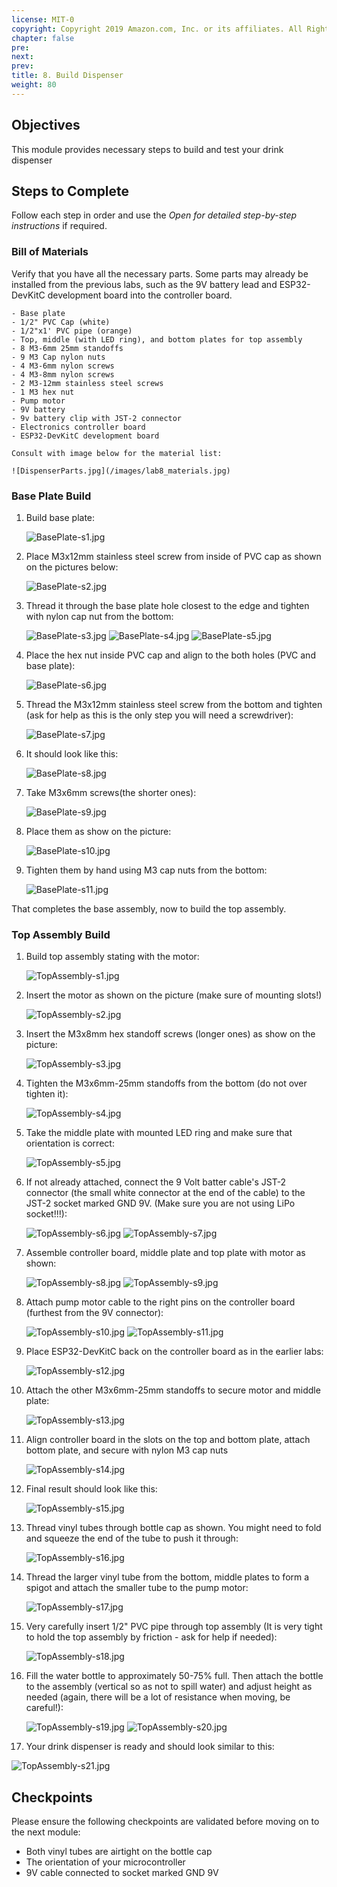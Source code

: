 ```yaml
---
license: MIT-0
copyright: Copyright 2019 Amazon.com, Inc. or its affiliates. All Rights Reserved.
chapter: false
pre: 
next: 
prev: 
title: 8. Build Dispenser
weight: 80
---
```


## Objectives

This module provides necessary steps to build and test your drink dispenser

## Steps to Complete

Follow each step in order and use the *Open for detailed step-by-step instructions* if required.

### Bill of Materials

Verify that you have all the necessary parts. Some parts may already be installed from the previous labs, such as the 9V battery lead and ESP32-DevKitC development board into the controller board.

    - Base plate
    - 1/2" PVC Cap (white)
    - 1/2"x1' PVC pipe (orange)
    - Top, middle (with LED ring), and bottom plates for top assembly
    - 8 M3-6mm 25mm standoffs
    - 9 M3 Cap nylon nuts
    - 4 M3-6mm nylon screws
    - 4 M3-8mm nylon screws
    - 2 M3-12mm stainless steel screws
    - 1 M3 hex nut
    - Pump motor
    - 9V battery
    - 9v battery clip with JST-2 connector
    - Electronics controller board
    - ESP32-DevKitC development board

    Consult with image below for the material list:

    ![DispenserParts.jpg](/images/lab8_materials.jpg)

### Base Plate Build

1. Build base plate:

    ![BasePlate-s1.jpg](/images/lab8_baseplate.jpg)

1. Place M3x12mm stainless steel screw from inside of PVC cap as shown on the pictures below:

    ![BasePlate-s2.jpg](/images/lab8_baseplate_cap.jpg)

1. Thread it through the base plate hole closest to the edge and tighten with nylon cap nut from the bottom:

    ![BasePlate-s3.jpg](/images/lab8_attach_cap1.jpg)
    ![BasePlate-s4.jpg](/images/lab8_attach_cap2.jpg)
    ![BasePlate-s5.jpg](/images/lab8_attach_cap3.jpg)

1. Place the hex nut inside PVC cap and align to the both holes (PVC and base plate):

    ![BasePlate-s6.jpg](/images/lab8_attach_cap4.jpg)

1. Thread the M3x12mm stainless steel screw from the bottom and tighten (ask for help as this is the only step you will need a screwdriver):

    ![BasePlate-s7.jpg](/images/lab8_long_screw.jpg)

1. It should look like this:

    ![BasePlate-s8.jpg](/images/lab8_cap_complete.jpg)

1. Take M3x6mm screws(the shorter ones):

    ![BasePlate-s9.jpg](/images/lab8_short_screws.jpg)

1. Place them as show on the picture:

    ![BasePlate-s10.jpg](/images/lab8_base_screws_inserted.jpg)

1. Tighten them by hand using M3 cap nuts from the bottom:

    ![BasePlate-s11.jpg](/images/lab8_base_nuts.jpg)

That completes the base assembly, now to build the top assembly.

### Top Assembly Build

1. Build top assembly stating with the motor:

    ![TopAssembly-s1.jpg](/images/lab8_top1.jpg)

1. Insert the motor as shown on the picture (make sure of mounting slots!)

    ![TopAssembly-s2.jpg](/images/lab8_top2.jpg)

1. Insert the M3x8mm hex standoff screws (longer ones) as show on the picture:

    ![TopAssembly-s3.jpg](/images/lab8_top3.jpg)

1. Tighten the M3x6mm-25mm standoffs from the bottom (do not over tighten it):

    ![TopAssembly-s4.jpg](/images/lab8_top4.jpg)

1. Take the middle plate with mounted LED ring and make sure that orientation is correct:

    ![TopAssembly-s5.jpg](/images/lab8_led_ring1.jpg)

1. If not already attached, connect the 9 Volt batter cable's JST-2 connector (the small white connector at the end of the cable) to the JST-2 socket marked GND 9V. (Make sure you are not using LiPo socket!!!):

    ![TopAssembly-s6.jpg](/images/lab8_battery_cable1.jpg)
    ![TopAssembly-s7.jpg](/images/lab8_battery_cable2.jpg)
    
1. Assemble controller board, middle plate and top plate with motor as shown:

    ![TopAssembly-s8.jpg](/images/lab8_controller1.jpg)
    ![TopAssembly-s9.jpg](/images/lab8_controller2.jpg)

1. Attach pump motor cable to the right pins on the controller board (furthest from the 9V connector):

    ![TopAssembly-s10.jpg](/images/lab8_pump1.jpg)
    ![TopAssembly-s11.jpg](/images/lab8_pump2.jpg)

1. Place ESP32-DevKitC back on the controller board as in the earlier labs:

    ![TopAssembly-s12.jpg](/images/lab8_esp32.jpg)

1. Attach the other M3x6mm-25mm standoffs to secure motor and middle plate:

    ![TopAssembly-s13.jpg](/images/lab8_secure_motor.jpg)

1. Align controller board in the slots on the top and bottom plate, attach bottom plate, and secure with nylon M3 cap nuts

    ![TopAssembly-s14.jpg](/images/lab8_secure_controller.jpg)

1. Final result should look like this:

    ![TopAssembly-s15.jpg](/images/lab8_top_complete.jpg)

1. Thread vinyl tubes through bottle cap as shown. You might need to fold and squeeze the end of the tube to push it through:

    ![TopAssembly-s16.jpg](/images/lab8_tubing1.jpg)

1. Thread the larger vinyl tube from the bottom, middle plates to form a spigot and attach the smaller tube to the pump motor:

    ![TopAssembly-s17.jpg](/images/lab8_tubing2.jpg)

1. Very carefully insert 1/2" PVC pipe through top assembly (It is very tight to hold the top assembly by friction - ask for help if needed):

    ![TopAssembly-s18.jpg](/images/lab8_tubing3.jpg)

1. Fill the water bottle to approximately 50-75% full. Then attach the bottle to the assembly (vertical so as not to spill water) and adjust height as needed (again, there will be a lot of resistance when moving, be careful!):

    ![TopAssembly-s19.jpg](/images/lab8_bottle1.jpg)
    ![TopAssembly-s20.jpg](/images/lab8_bottle2.jpg)

1. Your drink dispenser is ready and should look similar to this:

![TopAssembly-s21.jpg](/images/lab8_complete.jpg)

## Checkpoints

Please ensure the following checkpoints are validated before moving on to the next module:

- Both vinyl tubes are airtight on the bottle cap
- The orientation of your microcontroller
- 9V cable connected to socket marked GND 9V